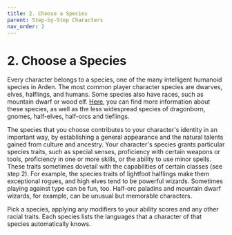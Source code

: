 ```yaml
---
title: 2. Choose a Species
parent: Step-by-Step Characters
nav_order: 2
---
```


# 2. Choose a Species
Every character belongs to a species, one of the many intelligent humanoid species in Arden. The most common player character species are dwarves, elves, halflings, and humans. Some species also have races, such as mountain dwarf or wood elf. [Here](https://stormchaserroleplaying.com/stormchaserRPG/Species/), you can find more information about these species, as well as the less widespread species of dragonborn, gnomes, half-elves, half-orcs and tieflings.

The species that you choose contributes to your character's identity in an important way, by establishing a general appearance and the natural talents gained from culture and ancestry. Your character's species grants particular species traits, such as special senses, proficiency with certain weapons or tools, proficiency in one or more skills, or the ability to use minor spells. These traits sometimes dovetail with the capabilities of certain classes (see step 2). For example, the species traits of lightfoot halflings make them exceptional rogues, and high elves tend to be powerful wizards. Sometimes playing against type can be fun, too. Half-orc paladins and mountain dwarf wizards, for example, can be unusual but memorable characters.

Pick a species, applying any modifiers to your ability scores and any other racial traits. Each species lists the languages that a character of that species automatically knows.
